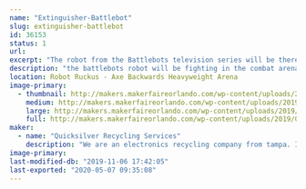 ```yaml
---
name: "Extinguisher-Battlebot"
slug: extinguisher-battlebot
id: 36153
status: 1
url: 
excerpt: "The robot from the Battlebots television series will be there for people to see and the builders to ask questions and participate in panels."
description: "the battlebots robot will be fighting in the combat arena under an alias"
location: Robot Ruckus - Axe Backwards Heavyweight Arena
image-primary:
  - thumbnail: http://makers.makerfaireorlando.com/wp-content/uploads/2019/08/Extinguisher-Team-S2019-150x150.jpg
    medium: http://makers.makerfaireorlando.com/wp-content/uploads/2019/08/Extinguisher-Team-S2019-256x300.jpg
    large: http://makers.makerfaireorlando.com/wp-content/uploads/2019/08/Extinguisher-Team-S2019.jpg
    full: http://makers.makerfaireorlando.com/wp-content/uploads/2019/08/Extinguisher-Team-S2019.jpg
maker:
  - name: "Quicksilver Recycling Services"
    description: "We are an electronics recycling company from tampa. In business for over 25 years we have properly disposed of electronic scrap. "
image-primary: 
last-modified-db: "2019-11-06 17:42:05"
last-exported: "2020-05-07 09:35:08"
---
```


